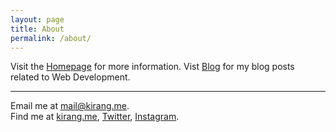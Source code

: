 ```yaml
---
layout: page
title: About
permalink: /about/
---
```


Visit the [Homepage](https://kirang.me) for more information. Vist [Blog](https://blog.kirang/me/) for my blog posts related to Web Development.

---

Email me at [mail@kirang.me](mailto:mail@kirang.me?subject=Hi).\
Find me at
[kirang.me](https://kirang.me),
[Twitter](https://twitter.com/_kirang),
[Instagram](https://www.instagram.com/_kirang.g/).

